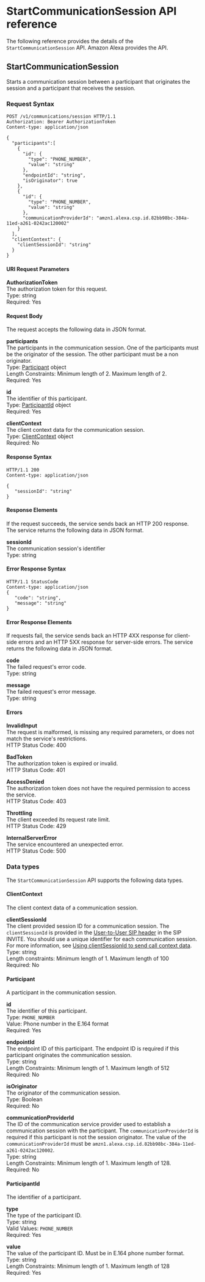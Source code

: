 # StartCommunicationSession API reference<a name="communication-session-reference"></a>

The following reference provides the details of the `StartCommunicationSession` API\. Amazon Alexa provides the API\.

## StartCommunicationSession<a name="start-communication-session"></a>

Starts a communication session between a participant that originates the session and a participant that receives the session\.

### Request Syntax<a name="start-session-request"></a>

```
POST /v1/communications/session HTTP/1.1 
Authorization: Bearer AuthorizationToken
Content-type: application/json

{
  "participants":[
    {
      "id": {
        "type": "PHONE_NUMBER",
        "value": "string"
      },
      "endpointId": "string",
      "isOriginator": true
    },
    {
      "id": {
        "type": "PHONE_NUMBER",
        "value": "string"
      },
      "communicationProviderId": "amzn1.alexa.csp.id.82bb98bc-384a-11ed-a261-0242ac120002"
    }
  ],
  "clientContext": {
    "clientSessionId": "string"
  }
}
```

#### URI Request Parameters<a name="start-session-uri"></a>

**AuthorizationToken**  
The authorization token for this request\.  
Type: string  
Required: Yes

#### Request Body<a name="start-session-req-body"></a>

The request accepts the following data in JSON format\.

**participants**  
The participants in the communication session\. One of the participants must be the originator of the session\. The other participant must be a non originator\.  
Type: [Participant](#dt-participant) object  
Length Constraints: Minimum length of 2\. Maximum length of 2\.  
Required: Yes

**id**  
The identifier of this participant\.  
Type: [ParticipantId](#dt-participant-id) object  
Required: Yes

**clientContext**  
The client context data for the communication session\.  
Type: [ClientContext](#dt-client-context) object  
Required: No

#### Response Syntax<a name="start-session-response-syntax"></a>

```
HTTP/1.1 200
Content-type: application/json

{
   "sessionId": "string"
}
```

#### Response Elements<a name="start-session-response"></a>

If the request succeeds, the service sends back an HTTP 200 response\. The service returns the following data in JSON format\.

**sessionId**  
The communication session's identifier  
Type: string

#### Error Response Syntax<a name="start-session-error-syntax"></a>

```
HTTP/1.1 StatusCode
Content-type: application/json
{
   "code": "string",
   "message": "string"
}
```

#### Error Response Elements<a name="start-session-error-elements"></a>

If requests fail, the service sends back an HTTP 4XX response for client\-side errors and an HTTP 5XX response for server\-side errors\. The service returns the following data in JSON format\.

**code**  
The failed request's error code\.  
Type: string

**message**  
The failed request's error message\.  
Type: string

#### Errors<a name="start-session-errors"></a>

**InvalidInput**  
The request is malformed, is missing any required parameters, or does not match the service's restrictions\.   
HTTP Status Code: 400

**BadToken**  
The authorization token is expired or invalid\.  
HTTP Status Code: 401

**AccessDenied**  
The authorization token does not have the required permission to access the service\.  
HTTP Status Code: 403

**Throttling**  
The client exceeded its request rate limit\.  
HTTP Status Code: 429

**InternalServerError**  
The service encountered an unexpected error\.  
HTTP Status Code: 500

### Data types<a name="start-comm-session-data-types"></a>

The `StartCommunicationSession` API supports the following data types\.

#### ClientContext<a name="dt-client-context"></a>

The client context data of a communication session\. 

**clientSessionId**  
The client provided session ID for a communication session\. The `clientSessionId` is provided in the [User\-to\-User SIP header](https://datatracker.ietf.org/doc/html/rfc7433) in the SIP INVITE\. You should use a unique identifier for each communication session\. For more information, see [Using clientSessionId to send call context data](call-context-data.md)\.  
Type: string  
Length constraints: Minimum length of 1\. Maximum length of 100  
Required: No

#### Participant<a name="dt-participant"></a>

A participant in the communication session\.

**id**  
The identifier of this participant\.  
Type: `PHONE_NUMBER`  
Value: Phone number in the E\.164 format  
Required: Yes

**endpointId**  
The endpoint ID of this participant\. The endpoint ID is required if this participant originates the communication session\.  
Type: string  
Length Constraints: Minimum length of 1\. Maximum length of 512  
Required: No

**isOriginator**  
The originator of the communication session\.  
Type: Boolean  
Required: No

**communicationProviderId**  
The ID of the communication service provider used to establish a communication session with the participant\. The `communicationProviderId` is required if this participant is not the session originator\. The value of the `communicationProviderId` must be `amzn1.alexa.csp.id.82bb98bc-384a-11ed-a261-0242ac120002`\.  
Type: string  
Length Constraints: Minimum length of 1\. Maximum length of 128\.  
Required: No

#### ParticipantId<a name="dt-participant-id"></a>

The identifier of a participant\. 

**type**  
The type of the participant ID\.   
Type: string  
Valid Values: `PHONE_NUMBER`  
Required: Yes

**value**  
The value of the participant ID\. Must be in E\.164 phone number format\.  
Type: string  
Length Constraints: Minimum length of 1\. Maximum length of 128  
Required: Yes